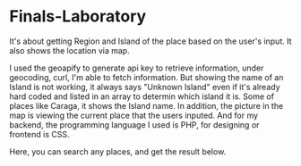 # Finals-Laboratory
It's about getting Region and Island of the place based on the user's input. It also shows the location via map.

I used the geoapify to generate api key to retrieve information, under geocoding, curl, I'm able to fetch information.
But showing the name of an Island is not working, it always says "Unknown Island" even if it's already hard coded and listed in an array to determin which island it is. Some of places like Caraga, it shows the Island name.
In addition, the picture in the map is viewing the current place that the users inputed.
And for my backend, the programming language I used is PHP, for designing or frontend is CSS.

Here, you can search any places, and get the result below.
